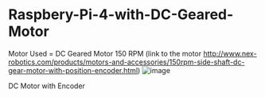 # Raspbery-Pi-4-with-DC-Geared-Motor

Motor Used = DC Geared Motor 150 RPM (link to the motor http://www.nex-robotics.com/products/motors-and-accessories/150rpm-side-shaft-dc-gear-motor-with-position-encoder.html)
![image](https://user-images.githubusercontent.com/59818448/151837648-523edb70-0941-4116-acdd-2cf86ae8ca49.png)

DC Motor with Encoder

